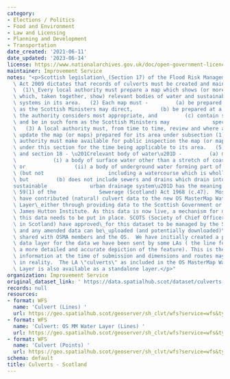 ```yaml
---
category:
- Elections / Politics
- Food and Environment
- Law and Licensing
- Planning and Development
- Transportation
date_created: '2021-06-11'
date_updated: '2023-06-14'
license: https://www.nationalarchives.gov.uk/doc/open-government-licence/version/3/
maintainer: Improvement Service
notes: "<p>Scottish legislation\_(Section 17) of the Flood Risk Management (Scotland)\
  \ Act 2009 dictates that records of culverts must be created and maintained. Specifically:\
  \  (1)\_Every local authority must prepare a map which shows (or more than one map\
  \ which, taken together, show) relevant bodies of water and sustainable urban drainage\
  \ systems in its area.   (2) Each map must -         (a) be prepared by such date\
  \ as the Scottish Ministers may direct,         (b) be prepared at a scale that\
  \ the authority considers most appropriate, and         (c) contain such information\
  \ and be in such form as the Scottish Ministers may              specify in regulations.\
  \   (3) A local authority must, from time to time, review and where appropriate\
  \ update the map (or maps) prepared for its area under subsection (1).   (4) A local\
  \ authority must make available for public inspection the map (or maps) prepared\
  \ under this section for the time being applicable to its area.   (5) In this section\
  \ and section 18 - \u201Crelevant body of water\u201D -         (a) means -    \
  \            (i) a body of surface water other than a stretch of coastal water,\
  \ or                (ii) a body of underground water forming part of a watercourse\
  \ (but not                     including a watercourse which is wholly underground),\
  \ but         (b) does not include sewers and drains which drain into sewers, \u201C\
  sustainable              urban drainage system\u201D has the meaning given in section\
  \ 59(1) of the              Sewerage (Scotland) Act 1968 (c.47).  Most Local Authorities\
  \ have contributed (natural) culvert data to the new OS MasterMap Water Network\
  \ Layer\_either through providing data to the Scottish Government or through the\
  \ James Hutton Institute. As this data is now live, a mechanism for managing/maintaining/updating\
  \ this data needs to be put in place. SCOTS (Society of Chief Officers for Transportation\
  \ in Scotland) have approved\_for this dataset to be managed by the Spatial Hub\
  \ and any amended data can be\_uploaded (and potentially downloaded)\_before being\
  \ shared with OSMA members and the OS.  We have initially created a point and line\
  \ data layer for the data we have been sent by some LAs ( the line format is obviously\
  \ a more detailed and accurate depiction of the feature). This is the best available\
  \ information at the time of submission and dimensions and routes may well be different\
  \ in reality.  The LA \"culverts\" as included in the OS MasterMap Water Network\
  \ Layer is also available as a standalone layer.</p>"
organization: Improvement Service
original_dataset_link: ' https://data.spatialhub.scot/dataset/culverts-is'
records: null
resources:
- format: WFS
  name: 'Culvert (Lines) '
  url: https://geo.spatialhub.scot/geoserver/sh_clvt/wfs?service=wfs&typeName=sh_clvt:pub_clvtlin
- format: WFS
  name: 'Culvert: OS MM Water Layer (Lines) '
  url: https://geo.spatialhub.scot/geoserver/sh_clvt/wfs?service=wfs&typeName=sh_clvt:pub_clvtos
- format: WFS
  name: 'Culvert (Points) '
  url: https://geo.spatialhub.scot/geoserver/sh_clvt/wfs?service=wfs&typeName=sh_clvt:pub_clvtpnt
schema: default
title: Culverts - Scotland
---
```

